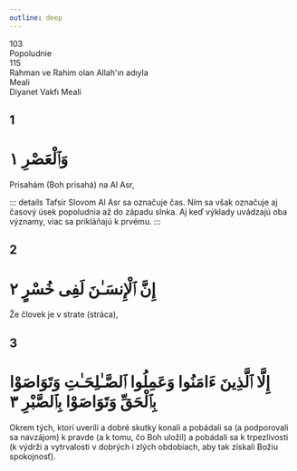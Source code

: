 ```yaml
---
outline: deep
---
```


<!--CHAPTER INTRO-->
<div class="chapter-title-wrapper">
<div class="chapter-title">103</div>
<div class="chapter-title-slovak">Popoludnie</div>
<div class="chapter-opening">115</div>
<div class="chapter-opening-slovak">Rahman ve Rahim olan Allah'ın adıyla</div>
</div>

<div class="intro2-wrapper">
<div class="chapter-info-wrapper">
<div class="chapter-info-translation">Meali</div>
<div class="chapter-info-name">Diyanet Vakfı Meali</div>
</div>

</div>

## 1

<!-- CHAPTER NUMBERS -->
<Badge type="info" text="103:1" class="badge" />
<div>
<div class="main-verse" >
<!-- ARABIC -->
<h1 class="verse-arabic">وَٱلْعَصْرِ ١</h1>
</div>
<!-- TÜRKÇE -->
<p>Prisahám (Boh prisahá) na Al Asr,</p>
</div>
<!-- TAFSIR -->

::: details Tafsir
Slovom Al Asr sa označuje čas. Ním sa však označuje aj časový úsek popoludnia až do západu slnka. Aj keď výklady uvádzajú oba významy, viac sa prikláňajú k prvému.
:::

<div class="break"></div>

## 2

<!-- CHAPTER NUMBERS -->
<Badge type="info" text="103:2" class="badge" />
<div>
<div class="main-verse" >
<!-- ARABIC -->
<h1 class="verse-arabic">إِنَّ ٱلْإِنسَـٰنَ لَفِى خُسْرٍ ٢</h1>
</div>
<!-- TÜRKÇE -->
<p>Že človek je v strate (stráca),</p>
</div>
<div class="break"></div>

## 3

<!-- CHAPTER NUMBERS -->
<Badge type="info" text="103:3" class="badge" />
<div>
<div class="main-verse" >
<!-- ARABIC -->
<h1 class="verse-arabic">إِلَّا ٱلَّذِينَ ءَامَنُوا وَعَمِلُوا ٱلصَّـٰلِحَـٰتِ وَتَوَاصَوْا بِٱلْحَقِّ وَتَوَاصَوْا بِٱلصَّبْرِ ٣</h1>
</div>
<!-- TÜRKÇE -->
<p>Okrem tých, ktorí uverili a dobré skutky konali a pobádali sa (a podporovali sa navzájom) k pravde (a k tomu, čo Boh uložil) a pobádali sa k trpezlivosti (k výdrži a vytrvalosti v dobrých i zlých obdobiach, aby tak získali Božiu spokojnosť).</p>
</div>

